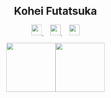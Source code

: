 <h1 align="center">Kohei Futatsuka</h1>
<p align="center">
  <a href= "https://www.youtube.com/channel/UC6cSz5FoLd8ib7Qnncyj-eg">
    <img src="https://img.icons8.com/ios-filled/50/000000/youtube.svg" width="28px"/>
  </a>
  &emsp;
  <a href= "https://twitter.com/futahei">
    <img src="https://img.icons8.com/ios-filled/50/000000/twitter.svg" width="28px"/>
  </a>
  &emsp;
  <a href="mailto:futahei1108@gmail.com">
    <img src="https://img.icons8.com/ios-filled/50/000000/email.png" width="28px"/>
  </a>
  <br><br>
  <img align="center" src="https://github-readme-stats.vercel.app/api?username=futahei&hide_title=true&show_icons=true&include_all_commits=true&count_private=true&line_height=21" height="130px" /><img align="center" src="https://github-readme-stats.vercel.app/api/top-langs/?username=futahei&hide_title=true&layout=compact" height="130px" /> 
</p>

<!--
**Futahei/Futahei** is a ✨ _special_ ✨ repository because its `README.md` (this file) appears on your GitHub profile.

Here are some ideas to get you started:

- 🔭 I’m currently working on ...
- 🌱 I’m currently learning ...
- 👯 I’m looking to collaborate on ...
- 🤔 I’m looking for help with ...
- 💬 Ask me about ...
- 📫 How to reach me: ...
- 😄 Pronouns: ...
- ⚡ Fun fact: ...
-->

